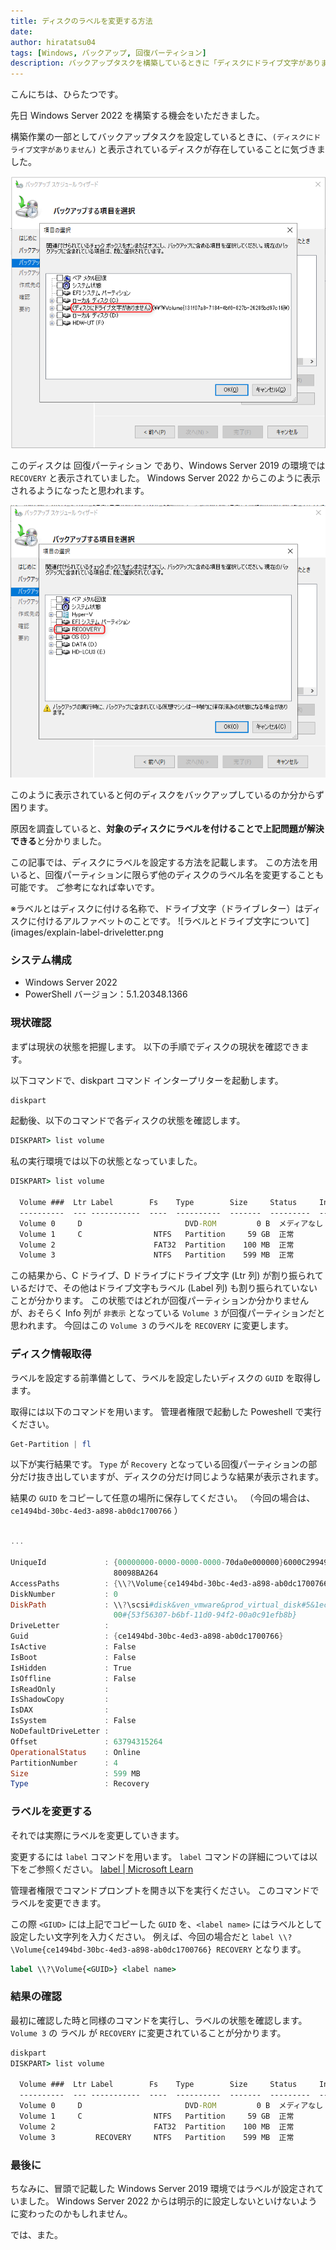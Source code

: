 ```yaml
---
title: ディスクのラベルを変更する方法
date: 
author: hiratatsu04
tags: [Windows, バックアップ, 回復パーティション]
description: バックアップタスクを構築しているときに「ディスクにドライブ文字がありません」と表示されるディスクがありました。ディスクのラベルを修正することで解決しましたので、その方法を紹介します。
---
```


こんにちは、ひらたつです。

先日 Windows Server 2022 を構築する機会をいただきました。

構築作業の一部としてバックアップタスクを設定しているときに、`(ディスクにドライブ文字がありません)` と表示されているディスクが存在していることに気づきました。

![Windows Server 2022 ではドライブ文字が表示されない](images/no-drive-label.png)

このディスクは 回復パーティション であり、Windows Server 2019 の環境では `RECOVERY` と表示されていました。
Windows Server 2022 からこのように表示されるようになったと思われます。

![Windows Server 2019 ではドライブ文字が表示されている](images/exist-drive-label.png)


このように表示されていると何のディスクをバックアップしているのか分からず困ります。

原因を調査していると、**対象のディスクにラベルを付けることで上記問題が解決できる**と分かりました。

この記事では、ディスクにラベルを設定する方法を記載します。
この方法を用いると、回復パーティションに限らず他のディスクのラベル名を変更することも可能です。
ご参考になれば幸いです。

※ラベルとはディスクに付ける名称で、ドライブ文字（ドライブレター）はディスクに付けるアルファベットのことです。
![ラベルとドライブ文字について](images/explain-label-driveletter.png

### システム構成
- Windows Server 2022
- PowerShell バージョン：5.1.20348.1366

### 現状確認

まずは現状の状態を把握します。
以下の手順でディスクの現状を確認できます。

以下コマンドで、diskpart コマンド インタープリターを起動します。
```cmd
diskpart
```

起動後、以下のコマンドで各ディスクの状態を確認します。
```cmd
DISKPART> list volume
```

私の実行環境では以下の状態となっていました。

```cmd
DISKPART> list volume

  Volume ###  Ltr Label        Fs    Type        Size     Status     Info
  ----------  --- -----------  ----  ----------  -------  ---------  --------
  Volume 0     D                       DVD-ROM         0 B  メディアなし
  Volume 1     C                NTFS   Partition     59 GB  正常         ブー ト
  Volume 2                      FAT32  Partition    100 MB  正常         シス テム
  Volume 3                      NTFS   Partition    599 MB  正常         非表 示
```

この結果から、C ドライブ、D ドライブにドライブ文字 (Ltr 列) が割り振られているだけで、その他はドライブ文字もラベル (Label 列) も割り振られていないことが分かります。
この状態ではどれが回復パーティションか分かりませんが、おそらく Info 列が `非表示` となっている `Volume 3` が回復パーティションだと思われます。
今回はこの `Volume 3` のラベルを `RECOVERY` に変更します。

### ディスク情報取得

ラベルを設定する前準備として、ラベルを設定したいディスクの `GUID` を取得します。

取得には以下のコマンドを用います。
管理者権限で起動した Poweshell で実行ください。

```powershell
Get-Partition | fl
```

以下が実行結果です。
`Type` が `Recovery` となっている回復パーティションの部分だけ抜き出していますが、ディスクの分だけ同じような結果が表示されます。

結果の `GUID` をコピーして任意の場所に保存してください。
（今回の場合は、`ce1494bd-30bc-4ed3-a898-ab0dc1700766` ）

```powershell

...

UniqueId             : {00000000-0000-0000-0000-70da0e000000}6000C2994906E9DBF4FD6F
                       80098BA264
AccessPaths          : {\\?\Volume{ce1494bd-30bc-4ed3-a898-ab0dc1700766}\}
DiskNumber           : 0
DiskPath             : \\?\scsi#disk&ven_vmware&prod_virtual_disk#5&1ec51bf7&0&0000
                       00#{53f56307-b6bf-11d0-94f2-00a0c91efb8b}
DriveLetter          :
Guid                 : {ce1494bd-30bc-4ed3-a898-ab0dc1700766}
IsActive             : False
IsBoot               : False
IsHidden             : True
IsOffline            : False
IsReadOnly           :
IsShadowCopy         :
IsDAX                :
IsSystem             : False
NoDefaultDriveLetter :
Offset               : 63794315264
OperationalStatus    : Online
PartitionNumber      : 4
Size                 : 599 MB
Type                 : Recovery
```

### ラベルを変更する

それでは実際にラベルを変更していきます。

変更するには `label` コマンドを用います。
`label` コマンドの詳細については以下をご参照ください。
[label | Microsoft Learn](https://learn.microsoft.com/ja-jp/windows-server/administration/windows-commands/label)

管理者権限でコマンドプロンプトを開き以下を実行ください。
このコマンドでラベルを変更できます。

この際 `<GIUD>` には上記でコピーした `GUID` を、`<label name>` にはラベルとして設定したい文字列を入力ください。
例えば、今回の場合だと `label \\?\Volume{ce1494bd-30bc-4ed3-a898-ab0dc1700766} RECOVERY` となります。

```cmd
label \\?\Volume{<GUID>} <label name>
```

### 結果の確認

最初に確認した時と同様のコマンドを実行し、ラベルの状態を確認します。
`Volume 3` の ラベル が `RECOVERY` に変更されていることが分かります。

```cmd
diskpart
DISKPART> list volume

  Volume ###  Ltr Label        Fs    Type        Size     Status     Info
  ----------  --- -----------  ----  ----------  -------  ---------  --------
  Volume 0     D                       DVD-ROM         0 B  メディアなし      
  Volume 1     C                NTFS   Partition     59 GB  正常         ブー ト
  Volume 2                      FAT32  Partition    100 MB  正常         シス テム
  Volume 3         RECOVERY     NTFS   Partition    599 MB  正常         非表 示
```

### 最後に

ちなみに、冒頭で記載した Windows Server 2019 環境ではラベルが設定されていました。
Windows Server 2022 からは明示的に設定しないといけないように変わったのかもしれません。

では、また。
